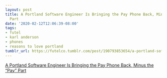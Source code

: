 ```yaml
---
layout: post
title: A Portland Software Engineer Is Bringing the Pay Phone Back, Minus the “Pay”
  Part
date: '2020-02-12T12:06:39-08:00'
tags:
- futel
- karl anderson
- phones
- reasons to love portland
tumblr_url: https://futelco.tumblr.com/post/190793853654/a-portland-software-engineer-is-bringing-the-pay
---
```

[A Portland Software Engineer Is Bringing the Pay Phone Back, Minus the “Pay” Part](https://www.wweek.com/culture/2020/02/12/a-portland-software-engineer-is-bringing-the-pay-phone-back-minus-the-pay-part/)  
